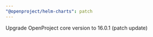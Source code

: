 ```yaml
---
"@openproject/helm-charts": patch
---
```


Upgrade OpenProject core version to 16.0.1 (patch update)
